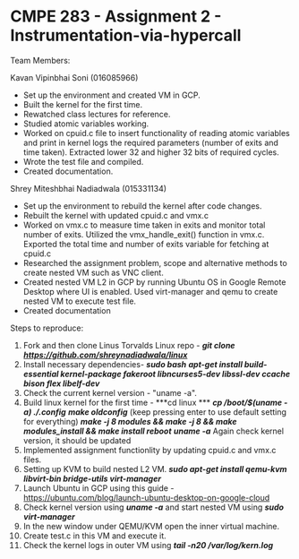 # CMPE 283 - Assignment 2 - Instrumentation-via-hypercall
 
Team Members:

Kavan Vipinbhai Soni (016085966)
- Set up the environment and created VM in GCP.
- Built the kernel for the first time.
- Rewatched class lectures for reference.
- Studied atomic variables working.
- Worked on cpuid.c file to insert functionality of reading atomic variables and print in kernel logs the required parameters (number of exits and time taken). Extracted lower 32 and higher 32 bits of required cycles. 
- Wrote the test file and compiled.
- Created documentation.

Shrey Miteshbhai Nadiadwala (015331134)
- Set up the environment to rebuild the kernel after code changes.
- Rebuilt the kernel with updated cpuid.c and vmx.c
- Worked on vmx.c to measure time taken in exits and monitor total number of exits. Utilized the vmx_handle_exit() function in vmx.c. Exported the total time and number of exits variable for fetching at cpuid.c
- Researched the assignment problem, scope and alternative methods to create nested VM such as VNC client.
- Created nested VM L2 in GCP by running Ubuntu OS in Google Remote Desktop where UI is enabled. Used virt-manager and qemu to create nested VM to execute test file. 
- Created documentation

Steps to reproduce:

1. Fork and then clone Linus Torvalds Linux repo - ***git clone https://github.com/shreynadiadwala/linux***
2. Install necessary dependencies- 
   ***sudo bash***
   ***apt-get install build-essential kernel-package fakeroot libncurses5-dev libssl-dev ccache bison flex libelf-dev***
3. Check the current kernel version - "uname -a".
4. Build linux kernel for the first time - 
   ***cd linux ***
   ***cp /boot/$(uname -a) ./.config***
   ***make oldconfig***  (keep pressing enter to use default setting for everything)
   ***make -j 8 modules && make -j 8 && make modules_install && make install reboot***
   ***uname -a***   Again check kernel version, it should be updated
5. Implemented assignment functionlity by updating cpuid.c and vmx.c files.
6. Setting up KVM to build nested L2 VM. 
   ***sudo apt-get install qemu-kvm libvirt-bin bridge-utils virt-manager***
7. Launch Ubuntu in GCP using this guide - https://ubuntu.com/blog/launch-ubuntu-desktop-on-google-cloud
8. Check kernel version using ***uname -a*** and start nested VM using ***sudo virt-manager***
9. In the new window under QEMU/KVM open the inner virtual machine. 
10. Create test.c in this VM and execute it. 
11. Check the kernel logs in outer VM using ***tail -n20 /var/log/kern.log***



